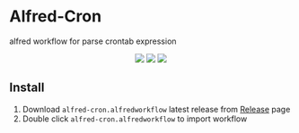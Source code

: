 # Alfred-Cron

alfred workflow for parse crontab expression

<p align="center">
  <img src="https://user-images.githubusercontent.com/14919255/99526305-09421d00-29d6-11eb-82b7-fb76439bbec5.png" />
  <img src="https://user-images.githubusercontent.com/14919255/99526370-22e36480-29d6-11eb-961a-cc571ce3e03a.png" />
  <img src="https://user-images.githubusercontent.com/14919255/99526418-3098ea00-29d6-11eb-82d2-451a211b0cd3.png" />
</p>


## Install

1. Download `alfred-cron.alfredworkflow` latest release from [Release](https://github.com/x1ah/alfred-cron/releases) page
2. Double click `alfred-cron.alfredworkflow` to import workflow
